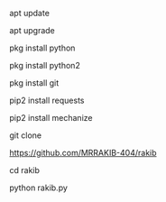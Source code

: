 apt update

apt upgrade

pkg install python

pkg install python2

pkg install git

pip2 install requests

pip2 install mechanize

git clone

https://github.com/MRRAKIB-404/rakib

cd rakib

python rakib.py
